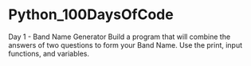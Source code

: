 # Python_100DaysOfCode
Day 1 - Band Name Generator 
Build a program that will combine the answers of two questions to form your Band Name. Use the print, input functions, and variables. 
